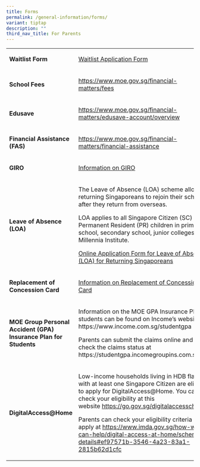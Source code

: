 ```yaml
---
title: Forms
permalink: /general-information/forms/
variant: tiptap
description: ""
third_nav_title: For Parents
---
```

<table style="minWidth: 50px">
<colgroup>
<col>
<col>
</colgroup>
<tbody>
<tr>
<td rowspan="1" colspan="1">
<p><strong>Waitlist Form</strong>
</p>
</td>
<td rowspan="1" colspan="1">
<p><a href="/files/Forms/Waitlist_Application_Form.pdf" rel="noopener noreferrer nofollow" target="_blank">Waitlist Application Form</a>
</p>
</td>
</tr>
<tr>
<td rowspan="1" colspan="1">
<p><strong>School Fees</strong>
</p>
</td>
<td rowspan="1" colspan="1">
<p><a href="https://www.moe.gov.sg/financial-matters/fees" rel="noopener noreferrer nofollow" target="_blank">https://www.moe.gov.sg/financial-matters/fees</a>
</p>
</td>
</tr>
<tr>
<td rowspan="1" colspan="1">
<p><strong>Edusave</strong>
</p>
</td>
<td rowspan="1" colspan="1">
<p><a href="https://www.moe.gov.sg/financial-matters/edusave-account/overview" rel="noopener noreferrer nofollow" target="_blank">https://www.moe.gov.sg/financial-matters/edusave-account/overview</a>
</p>
</td>
</tr>
<tr>
<td rowspan="1" colspan="1">
<p><strong>Financial Assistance (FAS)</strong>
</p>
</td>
<td rowspan="1" colspan="1">
<p><a href="https://www.moe.gov.sg/financial-matters/financial-assistance" rel="noopener noreferrer nofollow" target="_blank">https://www.moe.gov.sg/financial-matters/financial-assistance</a>
</p>
</td>
</tr>
<tr>
<td rowspan="1" colspan="1">
<p><strong>GIRO</strong>
</p>
</td>
<td rowspan="1" colspan="1">
<p><a href="/files/Forms/Information on GIRO.pdf" rel="noopener noreferrer nofollow" target="_blank">Information on GIRO</a>
</p>
</td>
</tr>
<tr>
<td rowspan="1" colspan="1">
<p><strong>Leave of Absence (LOA)</strong>
</p>
</td>
<td rowspan="1" colspan="1">
<p>The Leave of Absence (LOA) scheme allows returning Singaporeans to rejoin
their school after they return from overseas.</p>
<p>LOA applies to all Singapore Citizen (SC) and Permanent Resident (PR)
children in primary school, secondary school, junior colleges and Millennia
Institute.</p>
<p></p>
<p><a href="https://form.gov.sg/60c16dbf08be5f0012bbaf06" rel="noopener noreferrer nofollow" target="_blank">Online Application Form for Leave of Absence (LOA) for Returning Singaporeans</a>
</p>
</td>
</tr>
<tr>
<td rowspan="1" colspan="1">
<p><strong>Replacement of Concession Card</strong>
</p>
</td>
<td rowspan="1" colspan="1">
<p><a href="/files/Forms/Replacement_of_concession_card.pdf" rel="noopener noreferrer nofollow" target="_blank">Information on Replacement of Concession Card</a>
</p>
</td>
</tr>
<tr>
<td rowspan="1" colspan="1">
<p><strong>MOE Group Personal Accident (GPA) Insurance Plan for Students</strong>
</p>
</td>
<td rowspan="1" colspan="1">
<p>Information on the MOE GPA Insurance Plan for students can be found on
Income’s website at <a rel="noopener noreferrer nofollow" target="_blank">https://www.income.com.sg/studentgpa</a>
</p>
<p></p>
<p>Parents can submit the claims online and check the claims status at
<a rel="noopener noreferrer nofollow" target="_blank">https://studentgpa.incomegroupins.com.sg</a>
</p>
</td>
</tr>
<tr>
<td rowspan="1" colspan="1">
<p><strong>DigitalAccess@Home</strong>
</p>
</td>
<td rowspan="1" colspan="1">
<p>Low-income households living in HDB flats with at least one Singapore
Citizen are eligible to apply for DigitalAccess@Home. You can check your
eligibility at this website&nbsp;<a href="https://go.gov.sg/digitalaccesschecker" rel="noopener nofollow" target="_blank">https://go.gov.sg/digitalaccesschecker</a>
</p>
<p>Parents can check your eligibility criteria and apply at <a href="https://www.imda.gov.sg/how-we-can-help/digital-access-at-home/scheme-details#ef97571b-3546-4a23-83a1-2815b62d1cfc" rel="noopener nofollow" target="_blank">https://www.imda.gov.sg/how-we-can-help/digital-access-at-home/scheme-details#ef97571b-3546-4a23-83a1-2815b62d1cfc</a>
</p>
</td>
</tr>
</tbody>
</table>
<p></p>